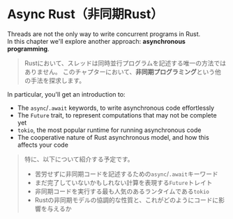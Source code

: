 # Async Rust（非同期Rust）

Threads are not the only way to write concurrent programs in Rust.\
In this chapter we'll explore another approach: **asynchronous programming**.

> Rustにおいて、スレッドは同時並行プログラムを記述する唯一の方法ではありません。
> このチャプターにおいて、**非同期プログラミング**という他の手法を探求します。

In particular, you'll get an introduction to:

- The `async`/`.await` keywords, to write asynchronous code effortlessly
- The `Future` trait, to represent computations that may not be complete yet
- `tokio`, the most popular runtime for running asynchronous code
- The cooperative nature of Rust asynchronous model, and how this affects your code

> 特に、以下について紹介する予定です。
>
> - 苦労せずに非同期コードを記述するための`async`/`.await`キーワード
> - まだ完了していないかもしれない計算を表現する`Future`トレイト
> - 非同期コードを実行する最も人気のあるランタイムである`tokio`
> - Rustの非同期モデルの協調的な性質と、これがどのようにコードに影響を与えるか
